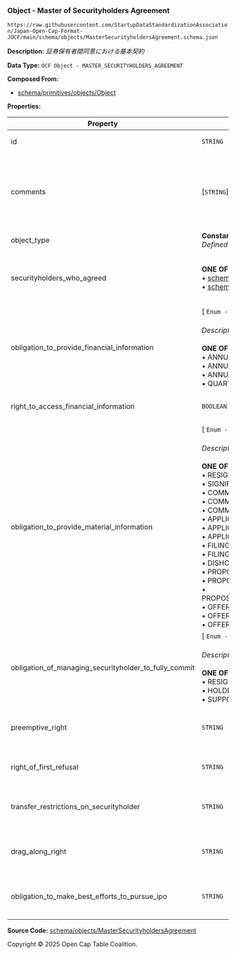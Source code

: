 ### Object - Master of Securityholders Agreement

`https://raw.githubusercontent.com/StartupDataStandardizationAssociation/Japan-Open-Cap-Format-JOCF/main/schema/objects/MasterSecurityholdersAgreement.schema.json`

**Description:** _証券保有者間同意における基本契約_

**Data Type:** `OCF Object - MASTER_SECURITYHOLDERS_AGREEMENT`

**Composed From:**

- [schema/primitives/objects/Object](../primitives/objects/Object.md)

**Properties:**

| Property                                              | Type                                                                                                                                                                                                                                                                                                                                                                                                                                                                                                                                                                                                                                                                                                                                                                                                                                                                                                                                                                                                                                   | Description                         | Required   |
| ----------------------------------------------------- | -------------------------------------------------------------------------------------------------------------------------------------------------------------------------------------------------------------------------------------------------------------------------------------------------------------------------------------------------------------------------------------------------------------------------------------------------------------------------------------------------------------------------------------------------------------------------------------------------------------------------------------------------------------------------------------------------------------------------------------------------------------------------------------------------------------------------------------------------------------------------------------------------------------------------------------------------------------------------------------------------------------------------------------- | ----------------------------------- | ---------- |
| id                                                    | `STRING`                                                                                                                                                                                                                                                                                                                                                                                                                                                                                                                                                                                                                                                                                                                                                                                                                                                                                                                                                                                                                               | オブジェクトの識別子                          | `REQUIRED` |
| comments                                              | [`STRING`]                                                                                                                                                                                                                                                                                                                                                                                                                                                                                                                                                                                                                                                                                                                                                                                                                                                                                                                                                                                                                             | オブジェクトに関連して保存されている構造化されていないテキストコメント | -          |
| object_type                                           | **Constant:** `MASTER_SECURITYHOLDERS_AGREEMENT`</br>_Defined in [schema/enums/ObjectType](../enums/ObjectType.md)_                                                                                                                                                                                                                                                                                                                                                                                                                                                                                                                                                                                                                                                                                                                                                                                                                                                                                                                    | Object type field                   | `REQUIRED` |
| securityholders_who_agreed                            | **ONE OF the Following Types/Objs:**</br>&bull; [schema/objects/SecurityHolder](./SecurityHolder.md)</br>&bull; [schema/objects/SecurityHolderGroup](./SecurityHolderGroup.md)                                                                                                                                                                                                                                                                                                                                                                                                                                                                                                                                                                                                                                                                                                                                                                                                                                                         | 証券保有者間基本契約に合意する証券保有者の一覧             | -          |
| obligation_to_provide_financial_information           | [ `Enum - Financial Information Type`</br></br>_Description:_ 財務情報等の種別</br></br>**ONE OF:** </br>&bull; ANNUAL_BUDGET </br>&bull; ANNUAL_BUSINESS_PLAN </br>&bull; ANNUAL_FINANCIAL_STATEMENTS </br>&bull; QUARTERLY_FINANCIAL_STATEMENTS ]                                                                                                                                                                                                                                                                                                                                                                                                                                                                                                                                                                                                                                                                                                                                                                                            | 財務情報等の提供の義務                         | -          |
| right_to_access_financial_information                 | `BOOLEAN`                                                                                                                                                                                                                                                                                                                                                                                                                                                                                                                                                                                                                                                                                                                                                                                                                                                                                                                                                                                                                              | 財務情報の閲覧謄写検査請求権                      | -          |
| obligation_to_provide_material_information            | [ `Enum - Material Information Type`</br></br>_Description:_ 重要情報の種別</br></br>**ONE OF:** </br>&bull; RESIGNATION_OR_DISMISSAL_OF_DIRECTORS_OR_KEY_EMPLOYEES </br>&bull; SIGNIFICANT_DECLINE_IN_THE_VALUE_OF_KEY_ASSETS </br>&bull; COMMENCEMENT_OF_LITIGATION </br>&bull; COMMENCEMENT_OF_ADMINISTRATIVE_PROCEEDINGS </br>&bull; COMMENCEMENT_OF_TAX_AUDIT </br>&bull; APPLICATION_FOR_PROVISIONAL_ATTACHMENT </br>&bull; APPLICATION_FOR_ATTACHMENT </br>&bull; APPLICATION_FOR_AUCTION </br>&bull; FILING_FOR_INSOLVENCY_PROCEEDINGS </br>&bull; FILING_FOR_ENFORCEMENT_OF_SECURITY_INTEREST </br>&bull; DISHONOR_OF_BILL_OR_CHECK </br>&bull; PROPOSAL_FOR_ACQUISITION_BY_THIRD_PARTY </br>&bull; PROPOSAL_FOR_CAPITAL_ALLIANCE_BY_THIRD_PARTY </br>&bull; PROPOSAL_FOR_OTHER_ORGANIZATIONAL_RESTRUCTURING_TRANSACTION_BY_THIRD_PARTY </br>&bull; OFFER_FOR_ACQUISITION_BY_THIRD_PARTY </br>&bull; OFFER_FOR_CAPITAL_ALLIANCE_BY_THIRD_PARTY </br>&bull; OFFER_FOR_OTHER_ORGANIZATIONAL_RESTRUCTURING_TRANSACTION_BY_THIRD_PARTY ] | 発行会社の重要情報提供義務                       | -          |
| obligation_of_managing_securityholder_to_fully_commit | [ `Enum - Actions of Managing Securityholder Requiring Prior Approval Type`</br></br>_Description:_ 事前に投資家株主の承認が必要な経営株主の行為の種別</br></br>**ONE OF:** </br>&bull; RESIGNATION_OF_DIRECTOR_OF_ISSUER </br>&bull; HOLDING_FULL_TIME_EXECUTIVE_OR_EMPLOYEE_POSITION_IN_OTHER_BUSINESS_ENTITIES </br>&bull; SUPPORT_OF_COMPETING_BUSINESS ]                                                                                                                                                                                                                                                                                                                                                                                                                                                                                                                                                                                                                                                                                                   | 経営株主の経営専念義務                         | -          |
| preemptive_right                                      | `STRING`                                                                                                                                                                                                                                                                                                                                                                                                                                                                                                                                                                                                                                                                                                                                                                                                                                                                                                                                                                                                                               | 株式等の優先引受権に関する法的文言                   | -          |
| right_of_first_refusal                                | `STRING`                                                                                                                                                                                                                                                                                                                                                                                                                                                                                                                                                                                                                                                                                                                                                                                                                                                                                                                                                                                                                               | 株式等の先買権に関する法的文言                     | -          |
| transfer_restrictions_on_securityholder               | `STRING`                                                                                                                                                                                                                                                                                                                                                                                                                                                                                                                                                                                                                                                                                                                                                                                                                                                                                                                                                                                                                               | 証券保有者の譲渡制限に関する法的文言                  | -          |
| drag_along_right                                      | `STRING`                                                                                                                                                                                                                                                                                                                                                                                                                                                                                                                                                                                                                                                                                                                                                                                                                                                                                                                                                                                                                               | 株式等の売却強制権に関する法的文言                   | -          |
| obligation_to_make_best_efforts_to_pursue_ipo         | `STRING`                                                                                                                                                                                                                                                                                                                                                                                                                                                                                                                                                                                                                                                                                                                                                                                                                                                                                                                                                                                                                               | 株式公開を目指す努力義務に関する法的文言                | -          |

**Source Code:** [schema/objects/MasterSecurityholdersAgreement](../../../../schema/objects/MasterSecurityholdersAgreement.schema.json)

Copyright © 2025 Open Cap Table Coalition.
